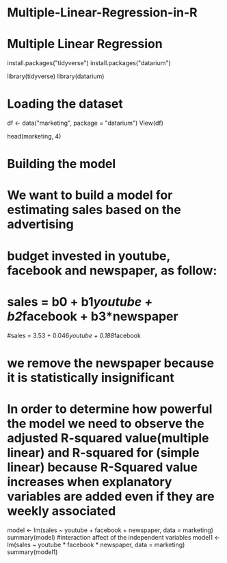 # Multiple-Linear-Regression-in-R
# Multiple Linear Regression
install.packages("tidyverse")
install.packages("datarium")

library(tidyverse)
library(datarium)
# Loading the dataset

df <- data("marketing", package = "datarium")
View(df)


head(marketing, 4)

# Building the model

# We want to build a model for estimating sales based on the advertising 
# budget invested in youtube, facebook and newspaper, as follow:

# sales = b0 + b1*youtube + b2*facebook + b3*newspaper
#sales = 3.53 + 0.046*youtube + 0.188*facebook
# we remove the newspaper because it is statistically insignificant
# In order to determine how powerful the model we need to observe the adjusted R-squared value(multiple linear) and  R-squared for (simple linear) because R-Squared value increases when explanatory variables are added even if they are weekly associated

model <- lm(sales ~ youtube + facebook + newspaper, data = marketing)
summary(model)
#interaction affect of the independent variables
model1 <- lm(sales ~ youtube * facebook * newspaper, data = marketing)
summary(model1)
